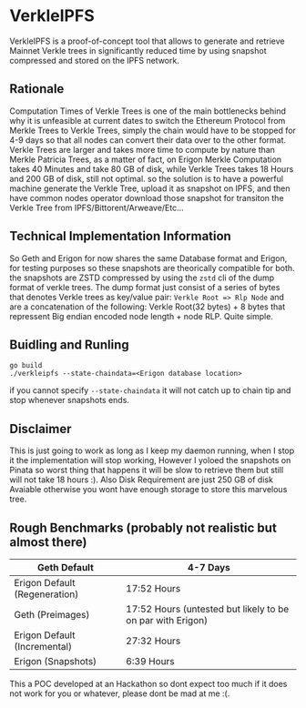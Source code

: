 # VerkleIPFS

VerkleIPFS is a proof-of-concept tool that allows to generate and retrieve Mainnet Verkle trees in significantly reduced time by using snapshot compressed and stored on the IPFS network.

## Rationale

Computation Times of Verkle Trees is one of the main bottlenecks behind why it is unfeasible at current dates to switch the Ethereum Protocol from Merkle Trees to Verkle Trees, simply the chain would have to be stopped for 4-9 days so that all nodes can convert their data over to the other format. Verkle Trees are larger and takes more time to compute by nature than Merkle Patricia Trees, as a matter of fact, on Erigon Merkle Computation takes 40 Minutes and take 80 GB of disk, while Verkle Trees takes 18 Hours and 200 GB of disk, still not optimal. so the solution is to have a powerful machine generate the Verkle Tree, upload it as snapshot on IPFS, and then have common nodes operator download those snapshot for transiton the Verkle Tree from IPFS/Bittorent/Arweave/Etc...

## Technical Implementation Information 

So Geth and Erigon for now shares the same Database format and Erigon, for testing purposes so these snapshots are theorically compatible for both. the snapshots are ZSTD compressed by using the `zstd` cli of the dump format of verkle trees. The dump format just consist of a series of bytes that denotes Verkle trees as key/value pair: `Verkle Root => Rlp Node` and are a concatenation of the following: Verkle Root(32 bytes) + 8 bytes that repressent Big endian encoded node length + node RLP. Quite simple.

## Buidling and Runling

```
go build
./verkleipfs --state-chaindata=<Erigon database location>
```

if you cannot specify `--state-chaindata` it will not catch up to chain tip and stop whenever snapshots ends.

## Disclaimer

This is just going to work as long as I keep my daemon running, when I stop it the implementation will stop working, However I yoloed the snapshots on Pinata so worst thing that happens it will be slow to retrieve them but still will not take 18 hours :). Also Disk Requirement are just 250 GB of disk Avaiable otherwise you wont have enough storage to store this marvelous tree.

## Rough Benchmarks (probably not realistic but almost there)

| Geth Default                  	| 4-7 Days                                                   	|
|-------------------------------	|------------------------------------------------------------	|
| Erigon Default (Regeneration) 	| 17:52 Hours                                                	|
| Geth (Preimages)              	| 17:52 Hours (untested but likely to be on par with Erigon) 	|
| Erigon Default (Incremental)  	| 27:32 Hours                                                	|
| Erigon (Snapshots)            	| 6:39 Hours                                                 	|

This a POC developed at an Hackathon so dont expect too much if it does not work for you or whatever, please dont be mad at me :(.
